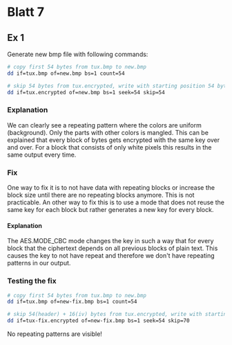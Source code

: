 # Blatt 7

## Ex 1

Generate new bmp file with following commands:

```sh
# copy first 54 bytes from tux.bmp to new.bmp
dd if=tux.bmp of=new.bmp bs=1 count=54

# skip 54 bytes from tux.encrypted, write with starting position 54 bytes
dd if=tux.encrypted of=new.bmp bs=1 seek=54 skip=54
```

### Explanation

We can clearly see a repeating pattern where the colors are uniform (background).
Only the parts with other colors is mangled. This can be explained that every block of bytes gets encrypted with the same
key over and over. For a block that consists of only white pixels this results in the same output every time.

### Fix

One way to fix it is to not have data with repeating blocks or increase the block size until there are no repeating blocks anymore. This is not practicable.
An other way to fix this is to use a mode that does not reuse the same key for each block but rather generates a new key for every block.

#### Explanation

The AES.MODE_CBC mode changes the key in such a way that for every block that the ciphertext depends on all previous blocks of
plain text. This causes the key to not have repeat and therefore we don't have repeating patterns in our output.

### Testing the fix

```sh
# copy first 54 bytes from tux.bmp to new.bmp
dd if=tux.bmp of=new-fix.bmp bs=1 count=54

# skip 54(header) + 16(iv) bytes from tux.encrypted, write with starting position 54 bytes
dd if=tux-fix.encrypted of=new-fix.bmp bs=1 seek=54 skip=70
```

No repeating patterns are visible!
